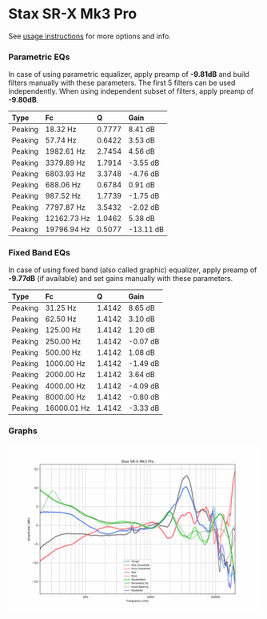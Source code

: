 # Stax SR-X Mk3 Pro
See [usage instructions](https://github.com/jaakkopasanen/AutoEq#usage) for more options and info.

### Parametric EQs
In case of using parametric equalizer, apply preamp of **-9.81dB** and build filters manually
with these parameters. The first 5 filters can be used independently.
When using independent subset of filters, apply preamp of **-9.80dB**.

| Type    | Fc          |      Q | Gain      |
|:--------|:------------|:-------|:----------|
| Peaking | 18.32 Hz    | 0.7777 | 8.41 dB   |
| Peaking | 57.74 Hz    | 0.6422 | 3.53 dB   |
| Peaking | 1982.61 Hz  | 2.7454 | 4.56 dB   |
| Peaking | 3379.89 Hz  | 1.7914 | -3.55 dB  |
| Peaking | 6803.93 Hz  | 3.3748 | -4.76 dB  |
| Peaking | 688.06 Hz   | 0.6784 | 0.91 dB   |
| Peaking | 987.52 Hz   | 1.7739 | -1.75 dB  |
| Peaking | 7797.87 Hz  | 3.5432 | -2.02 dB  |
| Peaking | 12162.73 Hz | 1.0462 | 5.38 dB   |
| Peaking | 19796.94 Hz | 0.5077 | -13.11 dB |

### Fixed Band EQs
In case of using fixed band (also called graphic) equalizer, apply preamp of **-9.77dB**
(if available) and set gains manually with these parameters.

| Type    | Fc          |      Q | Gain     |
|:--------|:------------|:-------|:---------|
| Peaking | 31.25 Hz    | 1.4142 | 8.65 dB  |
| Peaking | 62.50 Hz    | 1.4142 | 3.10 dB  |
| Peaking | 125.00 Hz   | 1.4142 | 1.20 dB  |
| Peaking | 250.00 Hz   | 1.4142 | -0.07 dB |
| Peaking | 500.00 Hz   | 1.4142 | 1.08 dB  |
| Peaking | 1000.00 Hz  | 1.4142 | -1.49 dB |
| Peaking | 2000.00 Hz  | 1.4142 | 3.64 dB  |
| Peaking | 4000.00 Hz  | 1.4142 | -4.09 dB |
| Peaking | 8000.00 Hz  | 1.4142 | -0.80 dB |
| Peaking | 16000.01 Hz | 1.4142 | -3.33 dB |

### Graphs
![](./Stax%20SR-X%20Mk3%20Pro.png)